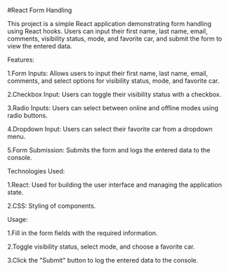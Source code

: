 #React Form Handling


This project is a simple React application demonstrating form handling using React hooks. Users can input their first name, last name, email, comments, visibility status, mode, and favorite car, and submit the form to view the entered data.


Features:

1.Form Inputs: Allows users to input their first name, last name, email, comments, and select options for visibility status, mode, and favorite car.

2.Checkbox Input: Users can toggle their visibility status with a checkbox.

3.Radio Inputs: Users can select between online and offline modes using radio buttons.

4.Dropdown Input: Users can select their favorite car from a dropdown menu.

5.Form Submission: Submits the form and logs the entered data to the console.


Technologies Used:

1.React: Used for building the user interface and managing the application state.

2.CSS: Styling of components.


Usage:

1.Fill in the form fields with the required information.

2.Toggle visibility status, select mode, and choose a favorite car.

3.Click the "Submit" button to log the entered data to the console.
